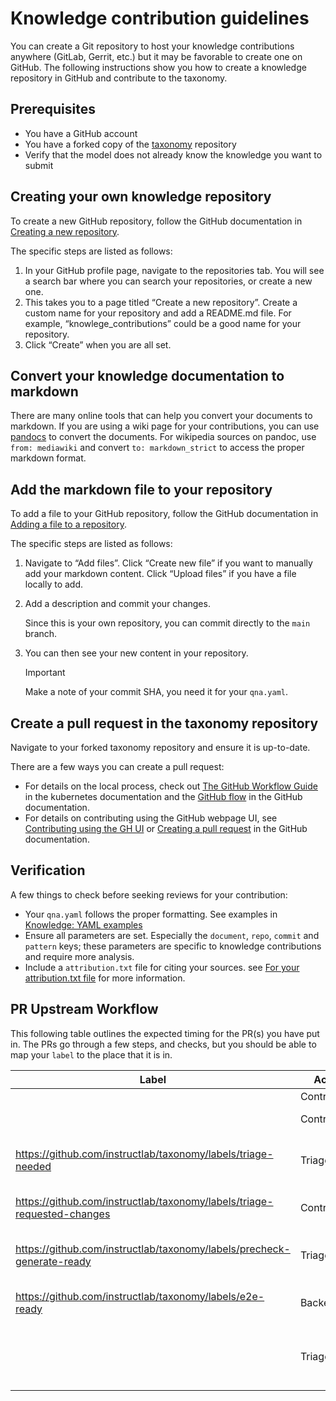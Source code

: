 # Knowledge contribution guidelines

You can create a Git repository to host your knowledge contributions anywhere (GitLab, Gerrit, etc.) but it may be favorable to create one on GitHub. The following instructions show you how to create a knowledge repository in GitHub and contribute to the taxonomy.

## Prerequisites

- You have a GitHub account
- You have a forked copy of the [taxonomy](https://github.com/instructlab/taxonomy/tree/main) repository
- Verify that the model does not already know the knowledge you want to submit

## Creating your own knowledge repository

To create a new GitHub repository, follow the GitHub documentation in [Creating a new repository](https://docs.github.com/en/repositories/creating-and-managing-repositories/creating-a-new-repository).

The specific steps are listed as follows:

1. In your GitHub profile page, navigate to the repositories tab. You will see a search bar where you can search your repositories, or create a new one.
2. This takes you to a page titled “Create a new repository”. Create a custom name for your repository and add a README.md file. For example, “knowlege_contributions” could be a good name for your repository.
3. Click “Create” when you are all set.

## Convert your knowledge documentation to markdown

There are many online tools that can help you convert your documents to markdown. If you are using a wiki page for your contributions, you can use [pandocs](https://pandoc.org/try/) to convert the documents. For wikipedia sources on pandoc, use `from: mediawiki` and convert `to: markdown_strict` to access the proper markdown format.

## Add the markdown file to your repository

To add a file to your GitHub repository, follow the GitHub documentation in [Adding a file to a repository](https://docs.github.com/en/repositories/working-with-files/managing-files/adding-a-file-to-a-repository).

The specific steps are listed as follows:

1. Navigate to “Add files”. Click “Create new file” if you want to manually add your markdown content. Click “Upload files” if you have a file locally to add.
2. Add a description and commit your changes.

    Since this is your own repository, you can commit directly to the `main` branch.

3. You can then see your new content in your repository.

    > [!IMPORTANT]
    > Make a note of your commit SHA, you need it for your `qna.yaml`.

## Create a pull request in the taxonomy repository

Navigate to your forked taxonomy repository and ensure it is up-to-date.

There are a few ways you can create a pull request:

- For details on the local process, check out [The GitHub Workflow Guide](https://github.com/kubernetes/community/blob/master/contributors/guide/github-workflow.md) in the kubernetes documentation and the [GitHub flow](https://docs.github.com/en/get-started/using-github/github-flow) in the GitHub documentation.
- For details on contributing using the GitHub webpage UI, see [Contributing using the GH UI](https://github.com/instructlab/taxonomy/docs/contributing_via_GH_UI.md) or [Creating a pull request](https://docs.github.com/en/pull-requests/collaborating-with-pull-requests/proposing-changes-to-your-work-with-pull-requests/creating-a-pull-request?tool=webui) in the GitHub documentation.

## Verification

A few things to check before seeking reviews for your contribution:

- Your `qna.yaml` follows the proper formatting. See examples in [Knowledge: YAML examples](https://github.com/instructlab/taxonomy/blob/main/README.md#knowledge-yaml-examples)
- Ensure all parameters are set. Especially the `document`, `repo`, `commit` and `pattern` keys; these parameters are specific to knowledge contributions and require more analysis.
- Include a `attribution.txt` file for citing your sources. see [For your attribution.txt file](https://github.com/instructlab/taxonomy/blob/main/CONTRIBUTING.md#for-your-attributiontxt-file) for more information.

## PR Upstream Workflow

This following table outlines the expected timing for the PR(s) you have put in. The PRs go through a few steps, and checks, but you should be able to map your `label` to
the place that it is in.

| Label | Actor | Action | Duration |
| --- | --- | --- | --- |
| | Contributor | Submit PR | - |
| | Contributor | Fix failed PR checks | - |
| https://github.com/instructlab/taxonomy/labels/triage-needed | Triager | Review PR, ask for changes | Days |
| https://github.com/instructlab/taxonomy/labels/triage-requested-changes | Contributor | Make requested changes | Days |
| https://github.com/instructlab/taxonomy/labels/precheck-generate-ready | Triager | Run prechecks and generate  | Days |
| https://github.com/instructlab/taxonomy/labels/e2e-ready | Backend | Model gets retrained | Weeks |
| | Triager | Check the numbers and PR merged or closed | - |
